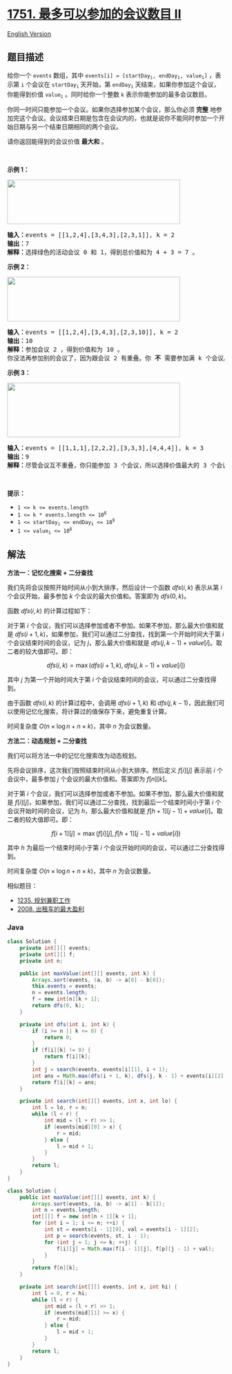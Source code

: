 # [1751. 最多可以参加的会议数目 II](https://leetcode.cn/problems/maximum-number-of-events-that-can-be-attended-ii)

[English Version](/solution/1700-1799/1751.Maximum%20Number%20of%20Events%20That%20Can%20Be%20Attended%20II/README_EN.md)

## 题目描述

<p>给你一个 <code>events</code> 数组，其中 <code>events[i] = [startDay<sub>i</sub>, endDay<sub>i</sub>, value<sub>i</sub>]</code> ，表示第 <code>i</code> 个会议在 <code>startDay<sub>i</sub></code><sub> </sub>天开始，第 <code>endDay<sub>i</sub></code> 天结束，如果你参加这个会议，你能得到价值 <code>value<sub>i</sub></code> 。同时给你一个整数 <code>k</code> 表示你能参加的最多会议数目。</p>

<p>你同一时间只能参加一个会议。如果你选择参加某个会议，那么你必须 <strong>完整</strong> 地参加完这个会议。会议结束日期是包含在会议内的，也就是说你不能同时参加一个开始日期与另一个结束日期相同的两个会议。</p>

<p>请你返回能得到的会议价值 <strong>最大和</strong> 。</p>

<p> </p>

<p><strong>示例 1：</strong></p>

<p><img alt="" src="https://fastly.jsdelivr.net/gh/doocs/leetcode@main/solution/1700-1799/1751.Maximum%20Number%20of%20Events%20That%20Can%20Be%20Attended%20II/images/screenshot-2021-01-11-at-60048-pm.png" style="width: 400px; height: 103px;" /></p>

<pre>
<b>输入：</b>events = [[1,2,4],[3,4,3],[2,3,1]], k = 2
<b>输出：</b>7
<strong>解释：</strong>选择绿色的活动会议 0 和 1，得到总价值和为 4 + 3 = 7 。</pre>

<p><strong>示例 2：</strong></p>

<p><img alt="" src="https://fastly.jsdelivr.net/gh/doocs/leetcode@main/solution/1700-1799/1751.Maximum%20Number%20of%20Events%20That%20Can%20Be%20Attended%20II/images/screenshot-2021-01-11-at-60150-pm.png" style="width: 400px; height: 103px;" /></p>

<pre>
<b>输入：</b>events = [[1,2,4],[3,4,3],[2,3,10]], k = 2
<b>输出：</b>10
<b>解释：</b>参加会议 2 ，得到价值和为 10 。
你没法再参加别的会议了，因为跟会议 2 有重叠。你 <strong>不</strong> 需要参加满 k 个会议。</pre>

<p><strong>示例 3：</strong></p>

<p><strong><img alt="" src="https://fastly.jsdelivr.net/gh/doocs/leetcode@main/solution/1700-1799/1751.Maximum%20Number%20of%20Events%20That%20Can%20Be%20Attended%20II/images/screenshot-2021-01-11-at-60703-pm.png" style="width: 400px; height: 126px;" /></strong></p>

<pre>
<b>输入：</b>events = [[1,1,1],[2,2,2],[3,3,3],[4,4,4]], k = 3
<b>输出：</b>9
<b>解释：</b>尽管会议互不重叠，你只能参加 3 个会议，所以选择价值最大的 3 个会议。</pre>

<p> </p>

<p><strong>提示：</strong></p>

<ul>
	<li><code>1 <= k <= events.length</code></li>
	<li><code>1 <= k * events.length <= 10<sup>6</sup></code></li>
	<li><code>1 <= startDay<sub>i</sub> <= endDay<sub>i</sub> <= 10<sup>9</sup></code></li>
	<li><code>1 <= value<sub>i</sub> <= 10<sup>6</sup></code></li>
</ul>

## 解法

**方法一：记忆化搜索 + 二分查找**

我们先将会议按照开始时间从小到大排序，然后设计一个函数 $dfs(i, k)$ 表示从第 $i$ 个会议开始，最多参加 $k$ 个会议的最大价值和。答案即为 $dfs(0, k)$。

函数 $dfs(i, k)$ 的计算过程如下：

对于第 $i$ 个会议，我们可以选择参加或者不参加。如果不参加，那么最大价值和就是 $dfs(i + 1, k)$，如果参加，我们可以通过二分查找，找到第一个开始时间大于第 $i$ 个会议结束时间的会议，记为 $j$，那么最大价值和就是 $dfs(j, k - 1) + value[i]$。取二者的较大值即可。即：

$$
dfs(i, k) = \max(dfs(i + 1, k), dfs(j, k - 1) + value[i])
$$

其中 $j$ 为第一个开始时间大于第 $i$ 个会议结束时间的会议，可以通过二分查找得到。

由于函数 $dfs(i, k)$ 的计算过程中，会调用 $dfs(i + 1, k)$ 和 $dfs(j, k - 1)$，因此我们可以使用记忆化搜索，将计算过的值保存下来，避免重复计算。

时间复杂度 $O(n\times \log n + n\times k)$，其中 $n$ 为会议数量。

**方法二：动态规划 + 二分查找**

我们可以将方法一中的记忆化搜索改为动态规划。

先将会议排序，这次我们按照结束时间从小到大排序。然后定义 $f[i][j]$ 表示前 $i$ 个会议中，最多参加 $j$ 个会议的最大价值和。答案即为 $f[n][k]$。

对于第 $i$ 个会议，我们可以选择参加或者不参加。如果不参加，那么最大价值和就是 $f[i][j]$，如果参加，我们可以通过二分查找，找到最后一个结束时间小于第 $i$ 个会议开始时间的会议，记为 $h$，那么最大价值和就是 $f[h+1][j - 1] + value[i]$。取二者的较大值即可。即：

$$
f[i+1][j] = \max(f[i][j], f[h+1][j - 1] + value[i])
$$

其中 $h$ 为最后一个结束时间小于第 $i$ 个会议开始时间的会议，可以通过二分查找得到。

时间复杂度 $O(n\times \log n + n\times k)$，其中 $n$ 为会议数量。

相似题目：

-   [1235. 规划兼职工作](/solution/1200-1299/1235.Maximum%20Profit%20in%20Job%20Scheduling/README.md)
-   [2008. 出租车的最大盈利](/solution/2000-2099/2008.Maximum%20Earnings%20From%20Taxi/README.md)

### **Java**

```java
class Solution {
    private int[][] events;
    private int[][] f;
    private int n;

    public int maxValue(int[][] events, int k) {
        Arrays.sort(events, (a, b) -> a[0] - b[0]);
        this.events = events;
        n = events.length;
        f = new int[n][k + 1];
        return dfs(0, k);
    }

    private int dfs(int i, int k) {
        if (i >= n || k <= 0) {
            return 0;
        }
        if (f[i][k] != 0) {
            return f[i][k];
        }
        int j = search(events, events[i][1], i + 1);
        int ans = Math.max(dfs(i + 1, k), dfs(j, k - 1) + events[i][2]);
        return f[i][k] = ans;
    }

    private int search(int[][] events, int x, int lo) {
        int l = lo, r = n;
        while (l < r) {
            int mid = (l + r) >> 1;
            if (events[mid][0] > x) {
                r = mid;
            } else {
                l = mid + 1;
            }
        }
        return l;
    }
}
```

```java
class Solution {
    public int maxValue(int[][] events, int k) {
        Arrays.sort(events, (a, b) -> a[1] - b[1]);
        int n = events.length;
        int[][] f = new int[n + 1][k + 1];
        for (int i = 1; i <= n; ++i) {
            int st = events[i - 1][0], val = events[i - 1][2];
            int p = search(events, st, i - 1);
            for (int j = 1; j <= k; ++j) {
                f[i][j] = Math.max(f[i - 1][j], f[p][j - 1] + val);
            }
        }
        return f[n][k];
    }

    private int search(int[][] events, int x, int hi) {
        int l = 0, r = hi;
        while (l < r) {
            int mid = (l + r) >> 1;
            if (events[mid][1] >= x) {
                r = mid;
            } else {
                l = mid + 1;
            }
        }
        return l;
    }
}
```
